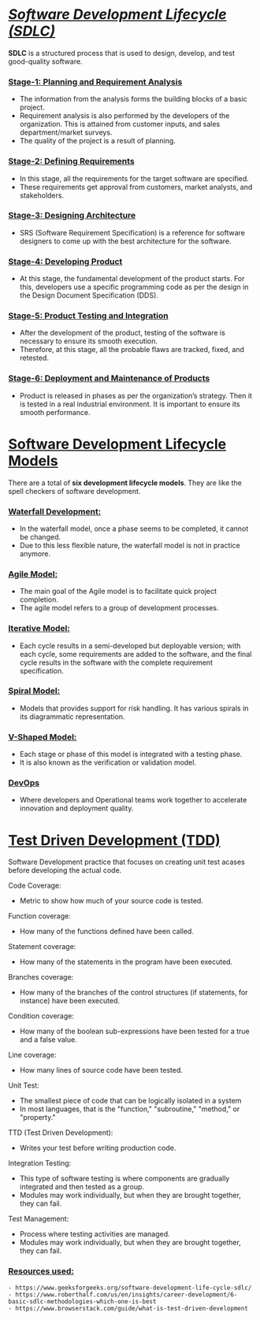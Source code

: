 # <u>***Software Development Lifecycle (SDLC)**</u>*
<b>SDLC</b> is a structured process that is used to design, develop, and test good-quality software.
### <u>Stage-1: Planning and Requirement Analysis</u>

- The information from the analysis forms the building blocks of a basic project. 
- Requirement analysis is also performed by the developers of the organization. This is attained from customer inputs, and sales department/market surveys. 
- The quality of the project is a result of planning.

### <u>Stage-2: Defining Requirements</u>
- In this stage, all the requirements for the target software are specified. 
- These requirements get approval from customers, market analysts, and stakeholders. 

### <u>Stage-3: Designing Architecture</u>
- SRS (Software Requirement Specification) is a reference for software designers to come up with the best architecture for the software.

### <u>Stage-4: Developing Product</u>
- At this stage, the fundamental development of the product starts. For this, developers use a specific programming code as per the design in the Design Document Specification (DDS). 

### <u>Stage-5: Product Testing and Integration</u>
- After the development of the product, testing of the software is necessary to ensure its smooth execution.
- Therefore, at this stage, all the probable flaws are tracked, fixed, and retested.

### <u>Stage-6: Deployment and Maintenance of Products</u>
- Product is released in phases as per the organization’s strategy. Then it is tested in a real industrial environment. It is important to ensure its smooth performance.



# <u>**Software Development Lifecycle Models**</u>
There are a total of <b>six development lifecycle models</b>. They are like the spell checkers of software development.

### <u>Waterfall Development:</u>
- In the waterfall model, once a phase seems to be completed, it cannot be changed.
- Due to this less flexible nature, the waterfall model is not in practice anymore.

### <u>Agile Model:</u>
- The main goal of the Agile model is to facilitate quick project completion. 
- The agile model refers to a group of development processes. 

### <u>Iterative Model:</u>
- Each cycle results in a semi-developed but deployable version; with each cycle, some requirements are added to the software, and the final cycle results in the software with the complete requirement specification.

### <u>Spiral Model:</u>
- Models that provides support for risk handling. It has various spirals in its diagrammatic representation.

### <u>V-Shaped Model:</u>
- Each stage or phase of this model is integrated with a testing phase.
- It is also known as the verification or validation model.

### <u>DevOps</u>
- Where developers and Operational teams work together to accelerate innovation and deployment quality.


# <u>Test Driven Development (TDD)</u>
Software Development practice that focuses on creating unit test acases before developing the actual code.

Code Coverage:
 - Metric to show how much of your source code is tested.
    
Function coverage:
- How many of the functions defined have been called.

Statement coverage:
- How many of the statements in the program have been executed.

Branches coverage:
- How many of the branches of the control structures (if statements, for instance) have been executed.

Condition coverage:
- How many of the boolean sub-expressions have been tested for a true and a false value.

Line coverage:
- How many lines of source code have been tested.
 
Unit Test: 
- The smallest piece of code that can be logically isolated in a system
- In most languages, that is the "function," "subroutine," "method," or "property."

TTD (Test Driven Development):
- Writes your test before writing production code.
 
Integration Testing:
- This type of software testing is where components are gradually integrated and then tested as a group.
- Modules may work individually, but when they are brought together, they can fail.
 
Test Management:
- Process where testing activities are managed.
- Modules may work individually, but when they are brought together, they can fail.



### <u>Resources used:</u>
    - https://www.geeksforgeeks.org/software-development-life-cycle-sdlc/
    - https://www.roberthalf.com/us/en/insights/career-development/6-basic-sdlc-methodologies-which-one-is-best
    - https://www.browserstack.com/guide/what-is-test-driven-development